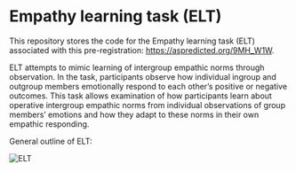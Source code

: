 # Empathy learning task (ELT)

This repository stores the code for the Empathy learning task (ELT) associated with this pre-registration: https://aspredicted.org/9MH_W1W.

ELT attempts to mimic learning of intergroup empathic norms through observation. In the task, participants observe how individual ingroup and outgroup members emotionally respond to each other’s positive or negative outcomes. This task allows examination of how participants learn about operative intergroup empathic norms from individual observations of group members’ emotions and how they adapt to these norms in their own empathic responding. 

General outline of ELT:

![ELT](ELT_GitHub.png)
